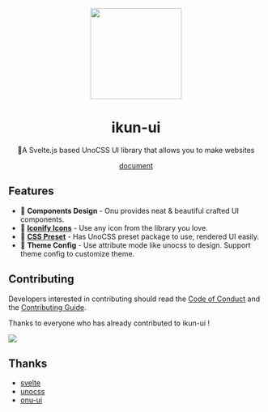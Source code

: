 <p align="center">
  <img src="https://github.com/ikun-svelte/ikun-ui/blob/main/docs/public/logo.svg" width="180" height="180"/>
</p>
<h1 align="center">
ikun-ui
</h1>
<p align="center">
🐔A Svelte.js based UnoCSS UI library that allows you to make websites
</p>
<p align="center">
<a href="https://ikun-ui.netlify.app" target="_blank">document</a>
</p>

## Features

- 🎤 **Components Design** - Onu provides neat & beautiful crafted UI components.
- 💃 **[Iconify Icons](https://icones.js.org/)** - Use any icon from the library you love.
- 🤟 **[CSS Preset](https://github.com/ikun-svelte/ikun-ui/tree/main/preset)** - Has UnoCSS preset package to use, rendered UI easily.
- 🏀 **Theme Config** - Use attribute mode like unocss to design. Support theme config to customize theme.

## Contributing

Developers interested in contributing should read the [Code of Conduct](./CODE_OF_CONDUCT.md) and the [Contributing Guide](./CONTRIBUTING.md).

Thanks to everyone who has already contributed to ikun-ui !

<a href="https://github.com/ikun-svelte/ikun-ui/graphs/contributors"><img src="https://contributors.nn.ci/api?repo=ikun-svelte/ikun-ui" /></a>

## Thanks

- [svelte](https://github.com/sveltejs/svelte)
- [unocss](https://github.com/unocss/unocss)
- [onu-ui](https://github.com/onu-ui/onu-ui)
